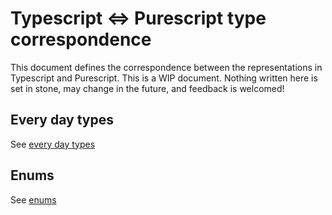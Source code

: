 # Typescript <=> Purescript type correspondence

This document defines the correspondence between the representations in Typescript and Purescript. This is a WIP document. Nothing written here is set in stone, may change in the future, and feedback is welcomed!

## Every day types

See [every day types](./every-day.md)

## Enums

See [enums](./enums.md)